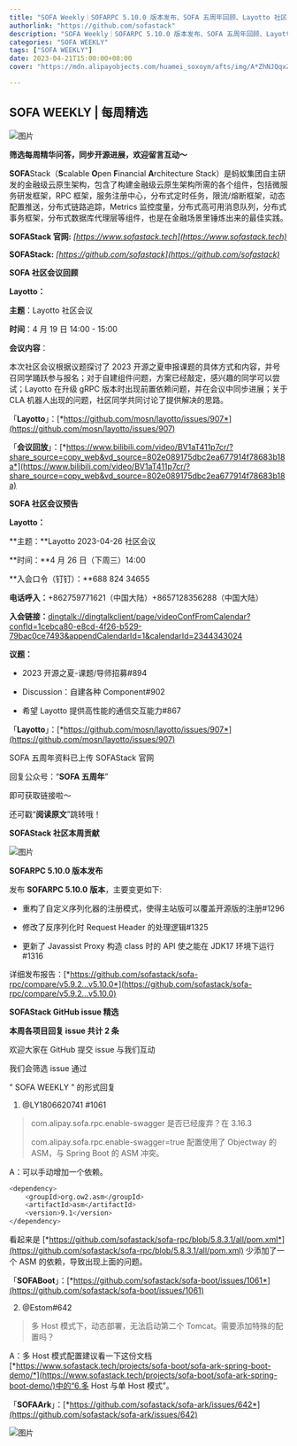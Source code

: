 ```yaml
---
title: "SOFA Weekly｜SOFARPC 5.10.0 版本发布、SOFA 五周年回顾、Layotto 社区会议回顾与预告"
authorlink: "https://github.com/sofastack"
description: "SOFA Weekly｜SOFARPC 5.10.0 版本发布、SOFA 五周年回顾、Layotto 社区会议回顾与预告"
categories: "SOFA WEEKLY"
tags: ["SOFA WEEKLY"]
date: 2023-04-21T15:00:00+08:00
cover: "https://mdn.alipayobjects.com/huamei_soxoym/afts/img/A*ZhNJQqxZo7YAAAAAAAAAAAAADrGAAQ/original"

---
```


## SOFA WEEKLY | 每周精选

![图片](https://p3-juejin.byteimg.com/tos-cn-i-k3u1fbpfcp/1e08fca65f7643c783d33f590bb41d5a~tplv-k3u1fbpfcp-zoom-1.image)

**筛选每周精华问答，同步开源进展，欢迎留言互动～**

**SOFA**Stack（**S**calable **O**pen **F**inancial **A**rchitecture Stack）是蚂蚁集团自主研发的金融级云原生架构，包含了构建金融级云原生架构所需的各个组件，包括微服务研发框架，RPC 框架，服务注册中心，分布式定时任务，限流/熔断框架，动态配置推送，分布式链路追踪，Metrics 监控度量，分布式高可用消息队列，分布式事务框架，分布式数据库代理层等组件，也是在金融场景里锤炼出来的最佳实践。

**SOFAStack 官网:** *[https://www.sofastack.tech](https://www.sofastack.tech)*

**SOFAStack:** *[https://github.com/sofastack](https://github.com/sofastack)*

**SOFA 社区会议回顾**  

**Layotto：**

**主题**：Layotto 社区会议

**时间**：4 月 19 日 14:00 - 15:00

**会议内容**：

本次社区会议根据议题探讨了 2023 开源之夏申报课题的具体方式和内容，并号召同学踊跃参与报名；对于自建组件问题，方案已经敲定，感兴趣的同学可以尝试；Layotto 在升级 gRPC 版本时出现前置依赖问题，并在会议中同步进展；关于 CLA 机器人出现的问题，社区同学共同讨论了提供解决的思路。

「**Layotto**」：[*https://github.com/mosn/layotto/issues/907*](https://github.com/mosn/layotto/issues/907)

「**会议回放**」：[*https://www.bilibili.com/video/BV1aT411p7cr/?share_source=copy_web&vd_source=802e089175dbc2ea677914f78683b18a*](https://www.bilibili.com/video/BV1aT411p7cr/?share_source=copy_web&vd_source=802e089175dbc2ea677914f78683b18a)

**SOFA 社区会议预告** 

**Layotto：**

**主题：**Layotto 2023-04-26 社区会议

**时间：**4 月 26 日（下周三）14:00

**入会口令（钉钉）：**688 824 34655

**电话呼入：**+862759771621（中国大陆）+8657128356288（中国大陆）

**入会链接：**[dingtalk://dingtalkclient/page/videoConfFromCalendar?confId=1cebca80-e8cd-4f26-b529-79bac0ce7493&appendCalendarId=1&calendarId=2344343024](dingtalk://dingtalkclient/page/videoConfFromCalendar?confId=1cebca80-e8cd-4f26-b529-79bac0ce7493&appendCalendarId=1&calendarId=2344343024)

**议题：**

- 2023 开源之夏-课题/导师招募#894

- Discussion：自建各种 Component#902

- 希望 Layotto 提供高性能的通信交互能力#867

「**Layotto**」：[*https://github.com/mosn/layotto/issues/907*](https://github.com/mosn/layotto/issues/907)

SOFA 五周年资料已上传 SOFAStack 官网

回复公众号：“**SOFA 五周年**”

即可获取链接啦～

还可戳“**阅读原文**”跳转哦！

 **SOFAStack 社区本周贡献**  

![图片](https://mmbiz.qpic.cn/mmbiz_png/nibOZpaQKw08NwpGuoGmKUQpXq3QG7jibC55Uz1aaSbicTicvLcvNzEjJ5DwE3buD6bh21bGNEHyD52XKsYGxBoH8A/640?wx_fmt=png&wxfrom=5&wx_lazy=1&wx_co=1)

 **SOFARPC 5.10.0 版本发布**  

发布 **SOFARPC 5.10.0** **版本**，主要变更如下:

- 重构了自定义序列化器的注册模式，使得主站版可以覆盖开源版的注册#1296

- 修改了反序列化时 Request Header 的处理逻辑#1325

- 更新了 Javassist Proxy 构造 class 时的 API 使之能在 JDK17 环境下运行#1316

详细发布报告：[*https://github.com/sofastack/sofa-rpc/compare/v5.9.2...v5.10.0*](https://github.com/sofastack/sofa-rpc/compare/v5.9.2...v5.10.0)

**SOFAStack GitHub issue 精选**  

**本周各项目回复 issue 共计 2 条**

欢迎大家在 GitHub 提交 issue 与我们互动

我们会筛选 issue 通过

 " SOFA WEEKLY " 的形式回复

1. @LY1806620741 #1061

> com.alipay.sofa.rpc.enable-swagger 是否已经废弃？在 3.16.3
> 
> com.alipay.sofa.rpc.enable-swagger=true 配置使用了 Objectway 的 ASM，与 Spring Boot 的 ASM 冲突。

A：可以手动增加一个依赖。

```bash
<dependency>
    <groupId>org.ow2.asm</groupId>
    <artifactId>asm</artifactId>
    <version>9.1</version>
</dependency>
```

看起来是 [*https://github.com/sofastack/sofa-rpc/blob/5.8.3.1/all/pom.xml*](https://github.com/sofastack/sofa-rpc/blob/5.8.3.1/all/pom.xml) 少添加了一个 ASM 的依赖，导致出现上面的问题。

「**SOFABoot**」：[*https://github.com/sofastack/sofa-boot/issues/1061*](https://github.com/sofastack/sofa-boot/issues/1061)

2. @Estom#642

> 多 Host 模式下，动态部署，无法启动第二个 Tomcat。需要添加特殊的配置吗？

A：多 Host 模式配置建议看一下这份文档 [*https://www.sofastack.tech/projects/sofa-boot/sofa-ark-spring-boot-demo/*](https://www.sofastack.tech/projects/sofa-boot/sofa-ark-spring-boot-demo/)中的“6.多 Host 与单 Host 模式”。

「**SOFAArk**」：[*https://github.com/sofastack/sofa-ark/issues/642*](https://github.com/sofastack/sofa-ark/issues/642)

![图片](https://mmbiz.qpic.cn/mmbiz_jpg/nibOZpaQKw0icFMvfmJYE2gzNBePWwuuickPbVLQXdjXHytsPOr7fibEPjbYY2TZU8BcwsrJzoLVGQt7j9qJcF6aqw/640?wx_fmt=jpeg&wxfrom=5&wx_lazy=1&wx_co=1)
